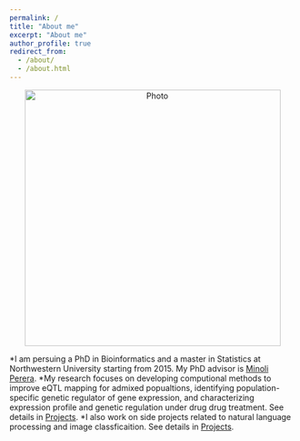 ```yaml
---
permalink: /
title: "About me"
excerpt: "About me"
author_profile: true
redirect_from: 
  - /about/
  - /about.html
---
```


<p align="center">
  <img src="https://lantaoyu.github.io/files/yizhen_img.jpg?raw=true" alt="Photo" style="width: 450px;"/> 
</p>


*I am persuing a PhD in Bioinformatics and a master in Statistics at Northwestern University starting from 2015. My PhD advisor is [Minoli Perera](http://pereralab.strikingly.com/).
*My research focuses on developing computional methods to improve eQTL mapping for admixed popualtions, identifying population-specific genetic regulator of gene expression, and characterizing expression profile and genetic regulation under drug drug treatment. See details in [Projects](http://yizhenzhong.github.io/projects).
*I also work on side projects related to natural language processing and image classficaition. See details in [Projects](http://yizhenzhong.github.io/projects).


